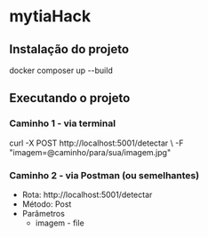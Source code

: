 # mytiaHack

## Instalação do projeto

docker composer up --build

## Executando o projeto

### Caminho 1 - via terminal

curl -X POST http://localhost:5001/detectar \ -F "imagem=@caminho/para/sua/imagem.jpg"

### Caminho 2 - via Postman (ou semelhantes)

- Rota: http://localhost:5001/detectar
- Método: Post
- Parâmetros
    - imagem - file